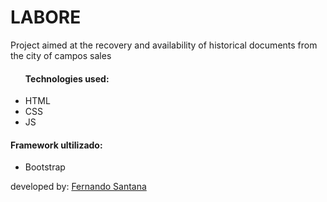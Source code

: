 
<h1>LABORE</h1>
<p>Project aimed at the recovery and availability of historical documents from the city of campos sales</p>
<ul>
<h4>Technologies used:</h4>
<li>HTML</li>
<li>CSS</li>
<li>JS</li>
</ul>
<h4>Framework ultilizado:</h4>
<ul>
<li>Bootstrap</li>
</ul>

<footer>developed by: <a href="https://github.com/Fernando01santana">Fernando Santana</a></footer>
